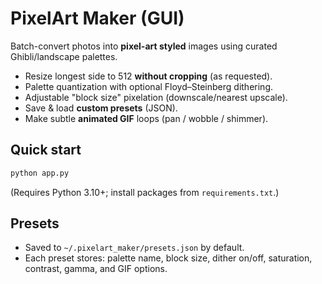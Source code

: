 # PixelArt Maker (GUI)

Batch-convert photos into **pixel-art styled** images using curated Ghibli/landscape palettes.
- Resize longest side to 512 **without cropping** (as requested).
- Palette quantization with optional Floyd–Steinberg dithering.
- Adjustable "block size" pixelation (downscale/nearest upscale).
- Save & load **custom presets** (JSON).
- Make subtle **animated GIF** loops (pan / wobble / shimmer).

## Quick start
```bash
python app.py
```
(Requires Python 3.10+; install packages from `requirements.txt`.)

## Presets
- Saved to `~/.pixelart_maker/presets.json` by default.
- Each preset stores: palette name, block size, dither on/off, saturation, contrast, gamma, and GIF options.
